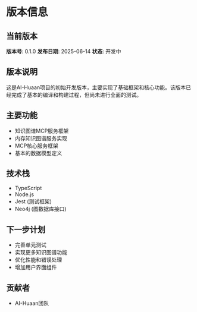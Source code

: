 # 版本信息

## 当前版本

**版本号**: 0.1.0
**发布日期**: 2025-06-14
**状态**: 开发中

## 版本说明

这是AI-Huaan项目的初始开发版本，主要实现了基础框架和核心功能。该版本已经完成了基本的编译和构建过程，但尚未进行全面的测试。

## 主要功能

- 知识图谱MCP服务框架
- 内存知识图谱服务实现
- MCP核心服务框架
- 基本的数据模型定义

## 技术栈

- TypeScript
- Node.js
- Jest (测试框架)
- Neo4j (图数据库接口)

## 下一步计划

- 完善单元测试
- 实现更多知识图谱功能
- 优化性能和错误处理
- 增加用户界面组件

## 贡献者

- AI-Huaan团队